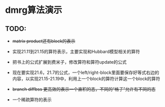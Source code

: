 dmrg算法演示
======

TODO:
------

+ ~~matrix product还有block的表示~~

+ 实现21.11到21.15的算符表示，主要实现和Hubbard模型相关的算符

+ 把书上的公式扩展到费米子，修改算符和算符update的公式

+ 现在要实现21.6，21.7的公式，一个left/right-block里面要保存好等式右边的  
内容，以实现21.15-21.19中，利用上一个block的算符计算这一个block的算符

+ ~~branch diffbss 更高效的表示一个直积的态，不同的“格子”允许有不同的态~~

+ 一个稀疏算符的表示


